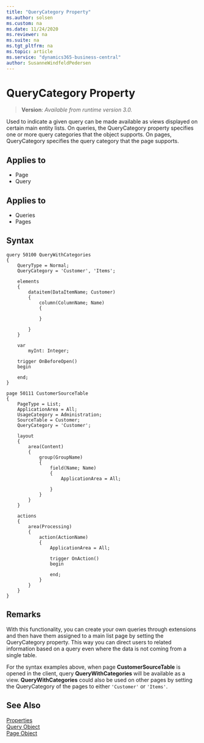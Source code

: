 ```yaml
---
title: "QueryCategory Property"
ms.author: solsen
ms.custom: na
ms.date: 11/24/2020
ms.reviewer: na
ms.suite: na
ms.tgt_pltfrm: na
ms.topic: article
ms.service: "dynamics365-business-central"
author: SusanneWindfeldPedersen
---
```

[//]: # (START>DO_NOT_EDIT)
[//]: # (IMPORTANT:Do not edit any of the content between here and the END>DO_NOT_EDIT.)
[//]: # (Any modifications should be made in the .xml files in the ModernDev repo.)
# QueryCategory Property
> **Version**: _Available from runtime version 3.0._

Used to indicate a given query can be made available as views displayed on certain main entity lists. On queries, the QueryCategory property specifies one or more query categories that the object supports. On pages, QueryCategory specifies the query category that the page supports.

## Applies to
-   Page
-   Query


[//]: # (IMPORTANT: END>DO_NOT_EDIT)

## Applies to  

- Queries
- Pages

## Syntax

```al
query 50100 QueryWithCategories
{
    QueryType = Normal;
    QueryCategory = 'Customer', 'Items';

    elements
    {
        dataitem(DataItemName; Customer)
        {
            column(ColumnName; Name)
            {

            }

        }
    }

    var
        myInt: Integer;

    trigger OnBeforeOpen()
    begin

    end;
}
```

```al
page 50111 CustomerSourceTable
{
    PageType = List;
    ApplicationArea = All;
    UsageCategory = Administration;
    SourceTable = Customer;
    QueryCategory = 'Customer';

    layout
    {
        area(Content)
        {
            group(GroupName)
            {
                field(Name; Name)
                {
                    ApplicationArea = All;

                }
            }
        }
    }

    actions
    {
        area(Processing)
        {
            action(ActionName)
            {
                ApplicationArea = All;

                trigger OnAction()
                begin

                end;
            }
        }
    }
}
```

## Remarks

With this functionality, you can create your own queries through extensions and then have them assigned to a main list page by setting the QueryCategory property. This way you can direct users to related information based on a query even where the data is not coming from a single table.

For the syntax examples above, when page **CustomerSourceTable** is opened in the client, query **QueryWithCategories** will be available as a view. **QueryWithCategories** could also be used on other pages by setting the QueryCategory of the pages to either `'Customer'` or `'Items'`.

## See Also

[Properties](devenv-properties.md)   
[Query Object](../devenv-query-object.md)  
[Page Object](../devenv-page-object.md)